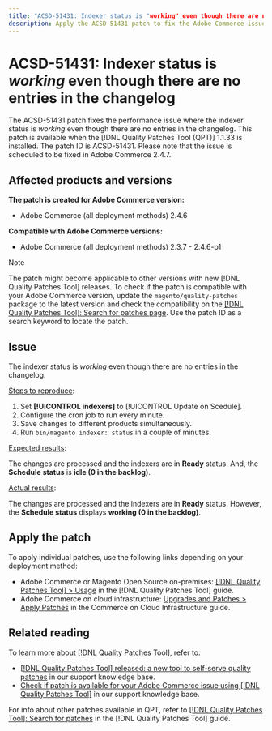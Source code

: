 ```yaml
---
title: "ACSD-51431: Indexer status is "working" even though there are no entries in the changelog"
description: Apply the ACSD-51431 patch to fix the Adobe Commerce issue where the indexer status is "working" even though there are no entries in the changelog.
---
```

# ACSD-51431: Indexer status is *working* even though there are no entries in the changelog

The ACSD-51431 patch fixes the performance issue where the indexer status is *working* even though there are no entries in the changelog. This patch is available when the [!DNL Quality Patches Tool (QPT)] 1.1.33 is installed. The patch ID is ACSD-51431. Please note that the issue is scheduled to be fixed in Adobe Commerce 2.4.7.

## Affected products and versions

**The patch is created for Adobe Commerce version:**

* Adobe Commerce (all deployment methods) 2.4.6

**Compatible with Adobe Commerce versions:**

* Adobe Commerce (all deployment methods) 2.3.7 - 2.4.6-p1

>[!NOTE]
>
>The patch might become applicable to other versions with new [!DNL Quality Patches Tool] releases. To check if the patch is compatible with your Adobe Commerce version, update the `magento/quality-patches` package to the latest version and check the compatibility on the [[!DNL Quality Patches Tool]: Search for patches page](https://experienceleague.adobe.com/tools/commerce-quality-patches/index.html). Use the patch ID as a search keyword to locate the patch.

## Issue

The indexer status is *working* even though there are no entries in the changelog.

<u>Steps to reproduce</u>:

1. Set **[!UICONTROL indexers]** to [!UICONTROL Update on Scedule].
1. Configure the cron job to run every minute.
1. Save changes to different products simultaneously. 
1. Run `bin/magento indexer: status` in a couple of minutes.

<u>Expected results</u>:

The changes are processed and the indexers are in **Ready** status. And, the **Schedule status** is **idle (0 in the backlog)**.

<u>Actual results</u>:

The changes are processed and the indexers are in **Ready** status. However, the **Schedule status** displays **working (0 in the backlog)**.

## Apply the patch

To apply individual patches, use the following links depending on your deployment method:

* Adobe Commerce or Magento Open Source on-premises: [[!DNL Quality Patches Tool] > Usage](https://experienceleague.adobe.com/docs/commerce-operations/tools/quality-patches-tool/usage.html) in the [!DNL Quality Patches Tool] guide.
* Adobe Commerce on cloud infrastructure: [Upgrades and Patches > Apply Patches](https://experienceleague.adobe.com/docs/commerce-cloud-service/user-guide/develop/upgrade/apply-patches.html) in the Commerce on Cloud Infrastructure guide.

## Related reading

To learn more about [!DNL Quality Patches Tool], refer to:

* [[!DNL Quality Patches Tool] released: a new tool to self-serve quality patches](/help/announcements/adobe-commerce-announcements/magento-quality-patches-released-new-tool-to-self-serve-quality-patches.md) in our support knowledge base.
* [Check if patch is available for your Adobe Commerce issue using [!DNL Quality Patches Tool]](/help/support-tools/patches-available-in-qpt-tool/check-patch-for-magento-issue-with-magento-quality-patches.md) in our support knowledge base.

For info about other patches available in QPT, refer to [[!DNL Quality Patches Tool]: Search for patches](https://experienceleague.adobe.com/tools/commerce-quality-patches/index.html) in the [!DNL Quality Patches Tool] guide.
